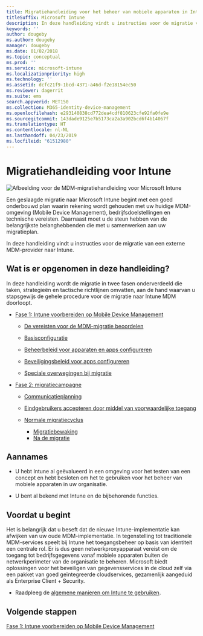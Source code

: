 ```yaml
---
title: Migratiehandleiding voor het beheer van mobiele apparaten in Intune
titleSuffix: Microsoft Intune
description: In deze handleiding vindt u instructies voor de migratie van een externe MDM-provider naar Microsoft Intune.
keywords: ''
author: dougeby
ms.author: dougeby
manager: dougeby
ms.date: 01/02/2018
ms.topic: conceptual
ms.prod: ''
ms.service: microsoft-intune
ms.localizationpriority: high
ms.technology: ''
ms.assetid: dcfc21f9-1bcd-4371-a46d-f2e18154ec50
ms.reviewer: dagerrit
ms.suite: ems
search.appverid: MET150
ms.collection: M365-identity-device-management
ms.openlocfilehash: e293140838cd772dea4cdf810623cfe92fa0fe9e
ms.sourcegitcommit: 143dade9125e7b5173ca2a3a902bcd6f4b14067f
ms.translationtype: HT
ms.contentlocale: nl-NL
ms.lasthandoff: 04/23/2019
ms.locfileid: "61512980"
---
```

# <a name="intune-migration-guide"></a>Migratiehandleiding voor Intune

![Afbeelding voor de MDM-migratiehandleiding voor Microsoft Intune](./media/MDM-migration-guide-art.PNG)

Een geslaagde migratie naar Microsoft Intune begint met een goed onderbouwd plan waarin rekening wordt gehouden met uw huidige MDM-omgeving (Mobile Device Management), bedrijfsdoelstellingen en technische vereisten. Daarnaast moet u de steun hebben van de belangrijkste belanghebbenden die met u samenwerken aan uw migratieplan.

In deze handleiding vindt u instructies voor de migratie van een externe MDM-provider naar Intune.

## <a name="whats-included-in-this-guide"></a>Wat is er opgenomen in deze handleiding?

In deze handleiding wordt de migratie in twee fasen onderverdeeld die taken, strategieën en tactische richtlijnen omvatten, aan de hand waarvan u stapsgewijs de gehele procedure voor de migratie naar Intune MDM doorloopt.

-   [Fase 1: Intune voorbereiden op Mobile Device Management](migration-guide-prepare.md)

    -   [De vereisten voor de MDM-migratie beoordelen](migration-guide-prepare.md#assess-mdm-requirements)

    -   [Basisconfiguratie](migration-guide-setup.md)

    -   [Beheerbeleid voor apparaten en apps configureren](migration-guide-configure-policies.md)

    -   [Beveiligingsbeleid voor apps configureren](migration-guide-app-protection-policies.md)

    -   [Speciale overwegingen bij migratie](migration-guide-considerations.md)

-   [Fase 2: migratiecampagne](migration-guide-campaign.md)

    -   [Communicatieplanning](migration-guide-communication-plan.md)

    -   [Eindgebruikers accepteren door middel van voorwaardelijke toegang](migration-guide-drive-adoption.md)

    -   [Normale migratiecyclus](migration-guide-cycle.md)
        -   [Migratiebewaking](migration-guide-cycle.md#monitoring-migration)
        -   [Na de migratie](migration-guide-cycle.md#post-migration)

## <a name="assumptions"></a>Aannames

-   U hebt Intune al geëvalueerd in een omgeving voor het testen van een concept en hebt besloten om het te gebruiken voor het beheer van mobiele apparaten in uw organisatie.

-   U bent al bekend met Intune en de bijbehorende functies.

## <a name="before-you-begin"></a>Voordat u begint

Het is belangrijk dat u beseft dat de nieuwe Intune-implementatie kan afwijken van uw oude MDM-implementatie. In tegenstelling tot traditionele MDM-services speelt bij Intune het toegangsbeheer op basis van identiteit een centrale rol. Er is dus geen netwerkproxyapparaat vereist om de toegang tot bedrijfsgegevens vanaf mobiele apparaten buiten de netwerkperimeter van de organisatie te beheren. Microsoft biedt oplossingen voor het beveiligen van gegevensservices in de cloud zelf via een pakket van goed geïntegreerde cloudservices, gezamenlijk aangeduid als Enterprise Client + Security.

-   Raadpleeg de [algemene manieren om Intune te gebruiken](common-scenarios.md).

## <a name="next-steps"></a>Volgende stappen

[Fase 1: Intune voorbereiden op Mobile Device Management](migration-guide-prepare.md)
